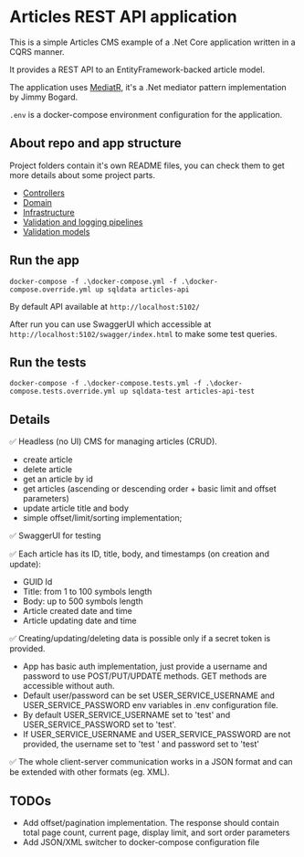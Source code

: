 # Articles REST API application

This is a simple Articles CMS example of a .Net Core application written in a CQRS manner.

It provides a REST API to an EntityFramework-backed article model.

The application uses [MediatR](https://github.com/jbogard/MediatR), it's a .Net mediator pattern implementation by Jimmy Bogard.

`.env` is a docker-compose environment configuration for the application.

## About repo and app structure

Project folders contain it's own README files, you can check them to get more details about some project parts.

- [Controllers](https://github.com/ashchuk/jimmy.Articles.API/tree/master/jimmy.Articles.API/Controllers)
- [Domain](https://github.com/ashchuk/jimmy.Articles.API/tree/master/jimmy.Articles.API/Domain)
- [Infrastructure](https://github.com/ashchuk/jimmy.Articles.API/tree/master/jimmy.Articles.API/Infrastructure)
- [Validation and logging pipelines](https://github.com/ashchuk/jimmy.Articles.API/tree/master/jimmy.Articles.API/PipelineBehaviors)
- [Validation models](https://github.com/ashchuk/jimmy.Articles.API/tree/master/jimmy.Articles.API/Validation)

## Run the app

```docker-compose -f .\docker-compose.yml -f .\docker-compose.override.yml up sqldata articles-api```

By default API available at ```http://localhost:5102/```

After run you can use SwaggerUI which accessible at ```http://localhost:5102/swagger/index.html``` to make some test queries.

## Run the tests

```docker-compose -f .\docker-compose.tests.yml -f .\docker-compose.tests.override.yml up sqldata-test articles-api-test```

## Details

✅ Headless (no UI) CMS for managing articles (CRUD).
- create article
- delete article
- get an article by id
- get articles (ascending or descending order + basic limit and offset parameters)
- update article title and body
- simple offset/limit/sorting implementation;

✅ SwaggerUI for testing

✅ Each article has its ID, title, body, and timestamps (on creation and update):
- GUID Id
- Title: from 1 to 100 symbols length
- Body: up to 500 symbols length
- Article created date and time
- Article updating date and time

✅ Creating/updating/deleting data is possible only if a secret token is provided.
- App has basic auth implementation, just provide a username and password to use POST/PUT/UPDATE methods. GET methods are accessible without auth.
- Default user/password can be set USER_SERVICE_USERNAME and USER_SERVICE_PASSWORD env variables in .env configuration file.
- By default USER_SERVICE_USERNAME set to 'test' and USER_SERVICE_PASSWORD set to 'test'.
- If USER_SERVICE_USERNAME and USER_SERVICE_PASSWORD are not provided, the username set to 'test ' and password set to 'test'

✅ The whole client-server communication works in a JSON format and can be extended with other formats (eg. XML).


## TODOs
- Add offset/pagination implementation. The response should contain total page count, current page, display limit, and sort order parameters
- Add JSON/XML switcher to docker-compose configuration file
